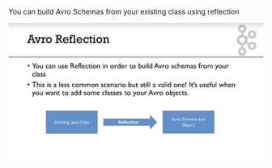 

You can build Avro Schemas from your existing class using reflection


![image](Avro_Reflection.png)